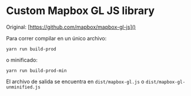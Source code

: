 # Custom Mapbox GL JS library 

Original: [https://github.com/mapbox/mapbox-gl-js]()


Para correr compilar en un único archivo:

`yarn run build-prod`

o minificado:

`yarn run build-prod-min`

El archivo de salida se encuentra en `dist/mapbox-gl.js` o `dist/mapbox-gl-unminified.js`
